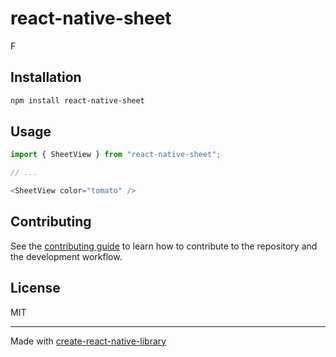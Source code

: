# react-native-sheet

F

## Installation

```sh
npm install react-native-sheet
```

## Usage


```js
import { SheetView } from "react-native-sheet";

// ...

<SheetView color="tomato" />
```


## Contributing

See the [contributing guide](CONTRIBUTING.md) to learn how to contribute to the repository and the development workflow.

## License

MIT

---

Made with [create-react-native-library](https://github.com/callstack/react-native-builder-bob)
